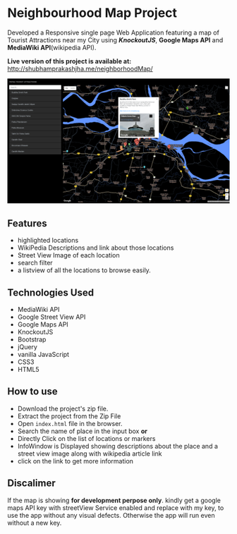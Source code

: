 # Neighbourhood Map Project


Developed a Responsive single page Web Application featuring a map of Tourist Attractions near my City using __*KnockoutJS*__, __Google Maps API__ and __MediaWiki API__(wikipedia API). 

**Live version of this project is available at:**   
http://shubhamprakashjha.me/neighborhoodMap/

![App Screenshot](img/Screenshot.png)

## Features
- highlighted locations
- WikiPedia Descriptions and link about those locations
- Street View Image of each location
- search filter 
- a listview of all the locations to browse easily.

## Technologies Used
- MediaWiki API
- Google Street View API
- Google Maps API
- KnockoutJS
- Bootstrap 
- jQuery
- vanilla JavaScript
- CSS3
- HTML5

## How to use
- Download the project's zip file.
- Extract the project from the Zip File
- Open `index.html` file in the browser.
- Search the name of place in the input box **or** 
 - Directly Click on the list of locations or markers 
 - InfoWindow is Displayed showing descriptions about the place and a street view image along with wikipedia article link
 - click on the link to get more information
 

## Discalimer 
If the map is showing __**for development perpose only**__. kindly get a google maps API key with streetView Service enabled and replace with my key, to use the app without any visual defects. Otherwise the app will run even without a new key.
